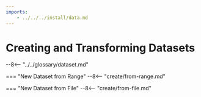 ```yaml
---
imports:
    - ../../../install/data.md
---
```


# Creating and Transforming Datasets

--8<-- "../../glossary/dataset.md"

=== "New Dataset from Range"
    --8<-- "create/from-range.md"

=== "New Dataset from File"
    --8<-- "create/from-file.md"
